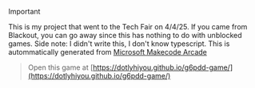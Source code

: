 > [!IMPORTANT]
> This is my project that went to the Tech Fair on 4/4/25. If you came from Blackout, you can go away since this has nothing to do with unblocked games.
> Side note: I didn't write this, I don't know typescript. This is autommatically generated from [Microsoft Makecode Arcade](https://arcade.makecode.com)

>  Open this game at [https://dotlyhiyou.github.io/g6pdd-game/](https://dotlyhiyou.github.io/g6pdd-game/)
